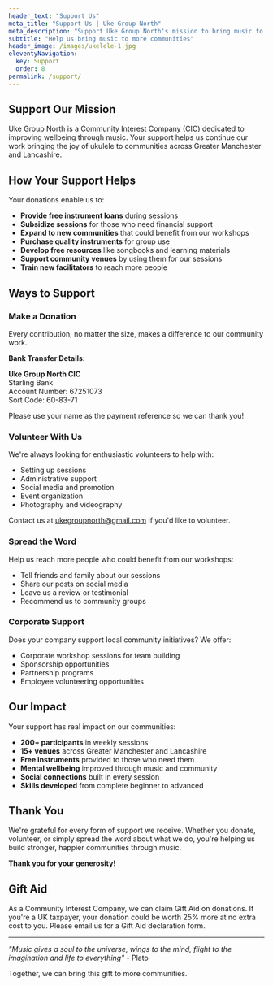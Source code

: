 ```yaml
---
header_text: "Support Us"
meta_title: "Support Us | Uke Group North"
meta_description: "Support Uke Group North's mission to bring music to communities. Your donations help us provide instruments and subsidized sessions."
subtitle: "Help us bring music to more communities"
header_image: /images/ukelele-1.jpg
eleventyNavigation:
  key: Support
  order: 8
permalink: /support/
---
```


## Support Our Mission

Uke Group North is a Community Interest Company (CIC) dedicated to improving wellbeing through music. Your support helps us continue our work bringing the joy of ukulele to communities across Greater Manchester and Lancashire.

## How Your Support Helps

Your donations enable us to:

- **Provide free instrument loans** during sessions
- **Subsidize sessions** for those who need financial support
- **Expand to new communities** that could benefit from our workshops
- **Purchase quality instruments** for group use
- **Develop free resources** like songbooks and learning materials
- **Support community venues** by using them for our sessions
- **Train new facilitators** to reach more people

## Ways to Support

### Make a Donation

Every contribution, no matter the size, makes a difference to our community work.

**Bank Transfer Details:**

**Uke Group North CIC**  
Starling Bank  
Account Number: 67251073  
Sort Code: 60-83-71

Please use your name as the payment reference so we can thank you!

### Volunteer With Us

We're always looking for enthusiastic volunteers to help with:
- Setting up sessions
- Administrative support
- Social media and promotion
- Event organization
- Photography and videography

Contact us at [ukegroupnorth@gmail.com](mailto:ukegroupnorth@gmail.com) if you'd like to volunteer.

### Spread the Word

Help us reach more people who could benefit from our workshops:
- Tell friends and family about our sessions
- Share our posts on social media
- Leave us a review or testimonial
- Recommend us to community groups

### Corporate Support

Does your company support local community initiatives? We offer:
- Corporate workshop sessions for team building
- Sponsorship opportunities
- Partnership programs
- Employee volunteering opportunities

## Our Impact

Your support has real impact on our communities:

- **200+ participants** in weekly sessions
- **15+ venues** across Greater Manchester and Lancashire
- **Free instruments** provided to those who need them
- **Mental wellbeing** improved through music and community
- **Social connections** built in every session
- **Skills developed** from complete beginner to advanced

## Thank You

We're grateful for every form of support we receive. Whether you donate, volunteer, or simply spread the word about what we do, you're helping us build stronger, happier communities through music.

**Thank you for your generosity!**

## Gift Aid

As a Community Interest Company, we can claim Gift Aid on donations. If you're a UK taxpayer, your donation could be worth 25% more at no extra cost to you. Please email us for a Gift Aid declaration form.

---

*"Music gives a soul to the universe, wings to the mind, flight to the imagination and life to everything"* - Plato

Together, we can bring this gift to more communities.